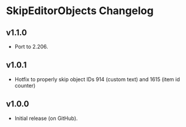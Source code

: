 # SkipEditorObjects Changelog
## v1.1.0
- Port to 2.206.
## v1.0.1
- Hotfix to properly skip object IDs 914 (custom text) and 1615 (item id counter)
## v1.0.0
- Initial release (on GitHub).
